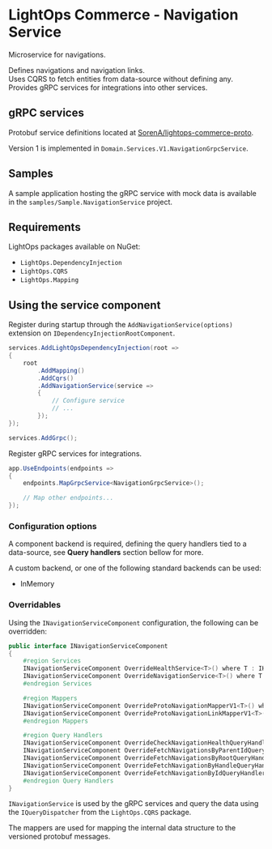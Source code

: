 # LightOps Commerce - Navigation Service

Microservice for navigations.

Defines navigations and navigation links.  
Uses CQRS to fetch entities from data-source without defining any.  
Provides gRPC services for integrations into other services.

## gRPC services

Protobuf service definitions located at [SorenA/lightops-commerce-proto](https://github.com/SorenA/lightops-commerce-proto).

Version 1 is implemented in `Domain.Services.V1.NavigationGrpcService`.

## Samples

A sample application hosting the gRPC service with mock data is available in the `samples/Sample.NavigationService` project.

## Requirements

LightOps packages available on NuGet:

- `LightOps.DependencyInjection`
- `LightOps.CQRS`
- `LightOps.Mapping`

## Using the service component

Register during startup through the `AddNavigationService(options)` extension on `IDependencyInjectionRootComponent`.

```csharp
services.AddLightOpsDependencyInjection(root =>
{
    root
        .AddMapping()
        .AddCqrs()
        .AddNavigationService(service =>
        {
            // Configure service
            // ...
        });
});

services.AddGrpc();
```

Register gRPC services for integrations.

```csharp
app.UseEndpoints(endpoints =>
{
    endpoints.MapGrpcService<NavigationGrpcService>();

    // Map other endpoints...
});
```

### Configuration options

A component backend is required, defining the query handlers tied to a data-source, see **Query handlers** section bellow for more.

A custom backend, or one of the following standard backends can be used:

- InMemory

### Overridables

Using the `INavigationServiceComponent` configuration, the following can be overridden:

```csharp
public interface INavigationServiceComponent
{
    #region Services
    INavigationServiceComponent OverrideHealthService<T>() where T : IHealthService;
    INavigationServiceComponent OverrideNavigationService<T>() where T : INavigationService;
    #endregion Services

    #region Mappers
    INavigationServiceComponent OverrideProtoNavigationMapperV1<T>() where T : IMapper<INavigation, Proto.Services.Navigation.V1.ProtoNavigation>;
    INavigationServiceComponent OverrideProtoNavigationLinkMapperV1<T>() where T : IMapper<INavigationLink, Proto.Services.Navigation.V1.ProtoNavigationLink>;
    #endregion Mappers

    #region Query Handlers
    INavigationServiceComponent OverrideCheckNavigationHealthQueryHandler<T>() where T : ICheckNavigationHealthQueryHandler;
    INavigationServiceComponent OverrideFetchNavigationsByParentIdQueryHandler<T>() where T : IFetchNavigationsByParentIdQueryHandler;
    INavigationServiceComponent OverrideFetchNavigationsByRootQueryHandler<T>() where T : IFetchNavigationsByRootQueryHandler;
    INavigationServiceComponent OverrideFetchNavigationByHandleQueryHandler<T>() where T : IFetchNavigationByHandleQueryHandler;
    INavigationServiceComponent OverrideFetchNavigationByIdQueryHandler<T>() where T : IFetchNavigationByIdQueryHandler;
    #endregion Query Handlers
}
```

`INavigationService` is used by the gRPC services and query the data using the `IQueryDispatcher` from the `LightOps.CQRS` package.

The mappers are used for mapping the internal data structure to the versioned protobuf messages.
